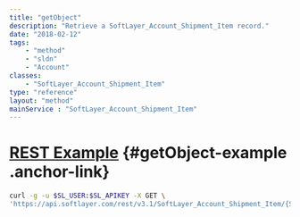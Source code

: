 ```yaml
---
title: "getObject"
description: "Retrieve a SoftLayer_Account_Shipment_Item record."
date: "2018-02-12"
tags:
    - "method"
    - "sldn"
    - "Account"
classes:
    - "SoftLayer_Account_Shipment_Item"
type: "reference"
layout: "method"
mainService : "SoftLayer_Account_Shipment_Item"
---
```


# [REST Example](#getObject-example) <a href="/article/rest/"><i class="fas fa-question"></i></a> {#getObject-example .anchor-link} 
```bash
curl -g -u $SL_USER:$SL_APIKEY -X GET \
'https://api.softlayer.com/rest/v3.1/SoftLayer_Account_Shipment_Item/{SoftLayer_Account_Shipment_ItemID}/getObject'
```
